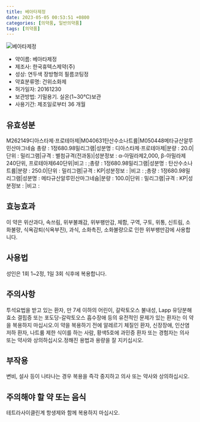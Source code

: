 ```yaml
---
title: 베아타제정
date: 2023-05-05 00:53:51 +0800
categories: [의약품, 일반의약품]
tags: [의약품]
---
```

![베아타제정](https://nedrug.mfds.go.kr/pbp/cmn/itemImageDownload/1MfSEl6hMLu)

- 약이름: 베아타제정
- 제조사: 한국휴텍스제약(주)
- 성상: 연두색 장방형의 필름코팅정
- 약효분류명: 건위소화제
- 허가일자: 20161230
- 보관방법: 기밀용기. 실온(1~30℃)보관
- 사용기간: 제조일로부터 36 개월
## 유효성분
M262149디아스타제·프로테아제|M040631탄산수소나트륨|M050448메타규산알루민산마그네슘
총량 : 1정680.98밀리그램|성분명 : 디아스타제·프로테아제|분량 : 20.0|단위 : 밀리그램|규격 : 별첨규격(전과동)|성분정보 : α-아밀라제2,000, β-아밀라제240단위, 프로테아제640단위|비고 : ;총량 : 1정680.98밀리그램|성분명 : 탄산수소나트륨|분량 : 250.0|단위 : 밀리그램|규격 : KP|성분정보 : |비고 : ;총량 : 1정680.98밀리그램|성분명 : 메타규산알루민산마그네슘|분량 : 100.0|단위 : 밀리그램|규격 : KP|성분정보 : |비고 :
## 효능효과
이 약은 위산과다, 속쓰림, 위부불쾌감, 위부팽만감, 체함, 구역, 구토, 위통, 신트림, 소화불량, 식욕감퇴(식욕부진), 과식, 소화촉진, 소화불량으로 인한 위부팽만감에 사용합니다.
## 사용법
성인은 1회 1~2정, 1일 3회 식후에 복용합니다.
## 주의사항
투석요법을 받고 있는 환자, 만 7세 이하의 어린이, 갈락토오스 불내성, Lapp 유당분해효소 결핍증 또는 포도당-갈락토오스 흡수장애 등의 유전적인 문제가 있는 환자는 이 약을 복용하지 마십시오.이 약을 복용하기 전에 알레르기 체질인 환자, 신장장애, 인산염 저하 환자, 나트륨 제한 식이를 하는 사람, 황색5호에 과민증 환자 또는 경험자는 의사 또는 약사와 상의하십시오.정해진 용법과 용량을 잘 지키십시오.
## 부작용
변비, 설사 등이 나타나는 경우 복용을 즉각 중지하고 의사 또는 약사와 상의하십시오.
## 주의해야 할 약 또는 음식
테트라사이클린계 항생제와 함께 복용하지 마십시오.
